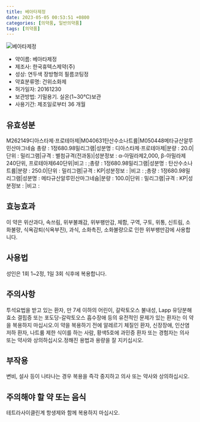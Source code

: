 ```yaml
---
title: 베아타제정
date: 2023-05-05 00:53:51 +0800
categories: [의약품, 일반의약품]
tags: [의약품]
---
```

![베아타제정](https://nedrug.mfds.go.kr/pbp/cmn/itemImageDownload/1MfSEl6hMLu)

- 약이름: 베아타제정
- 제조사: 한국휴텍스제약(주)
- 성상: 연두색 장방형의 필름코팅정
- 약효분류명: 건위소화제
- 허가일자: 20161230
- 보관방법: 기밀용기. 실온(1~30℃)보관
- 사용기간: 제조일로부터 36 개월
## 유효성분
M262149디아스타제·프로테아제|M040631탄산수소나트륨|M050448메타규산알루민산마그네슘
총량 : 1정680.98밀리그램|성분명 : 디아스타제·프로테아제|분량 : 20.0|단위 : 밀리그램|규격 : 별첨규격(전과동)|성분정보 : α-아밀라제2,000, β-아밀라제240단위, 프로테아제640단위|비고 : ;총량 : 1정680.98밀리그램|성분명 : 탄산수소나트륨|분량 : 250.0|단위 : 밀리그램|규격 : KP|성분정보 : |비고 : ;총량 : 1정680.98밀리그램|성분명 : 메타규산알루민산마그네슘|분량 : 100.0|단위 : 밀리그램|규격 : KP|성분정보 : |비고 :
## 효능효과
이 약은 위산과다, 속쓰림, 위부불쾌감, 위부팽만감, 체함, 구역, 구토, 위통, 신트림, 소화불량, 식욕감퇴(식욕부진), 과식, 소화촉진, 소화불량으로 인한 위부팽만감에 사용합니다.
## 사용법
성인은 1회 1~2정, 1일 3회 식후에 복용합니다.
## 주의사항
투석요법을 받고 있는 환자, 만 7세 이하의 어린이, 갈락토오스 불내성, Lapp 유당분해효소 결핍증 또는 포도당-갈락토오스 흡수장애 등의 유전적인 문제가 있는 환자는 이 약을 복용하지 마십시오.이 약을 복용하기 전에 알레르기 체질인 환자, 신장장애, 인산염 저하 환자, 나트륨 제한 식이를 하는 사람, 황색5호에 과민증 환자 또는 경험자는 의사 또는 약사와 상의하십시오.정해진 용법과 용량을 잘 지키십시오.
## 부작용
변비, 설사 등이 나타나는 경우 복용을 즉각 중지하고 의사 또는 약사와 상의하십시오.
## 주의해야 할 약 또는 음식
테트라사이클린계 항생제와 함께 복용하지 마십시오.
